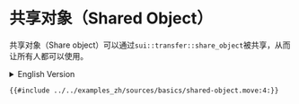 # 共享对象（Shared Object）

共享对象（Share object）可以通过`sui::transfer::share_object`被共享，从而让所有人都可以使用。

<details>
<summary>English Version</summary>

Shared object is an object that is shared using a `sui::transfer::share_object` function and is accessible to everyone.

</details>


```move
{{#include ../../examples_zh/sources/basics/shared-object.move:4:}}
```

